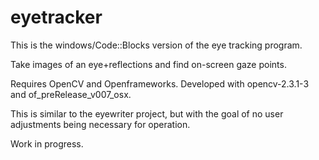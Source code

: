 eyetracker
==========

This is the windows/Code::Blocks version of the eye tracking program.

Take images of an eye+reflections and find on-screen gaze points.

Requires OpenCV and Openframeworks. Developed with opencv-2.3.1-3 and of_preRelease_v007_osx.

This is similar to the eyewriter project, but with the goal of no user adjustments being necessary for operation.

Work in progress.
